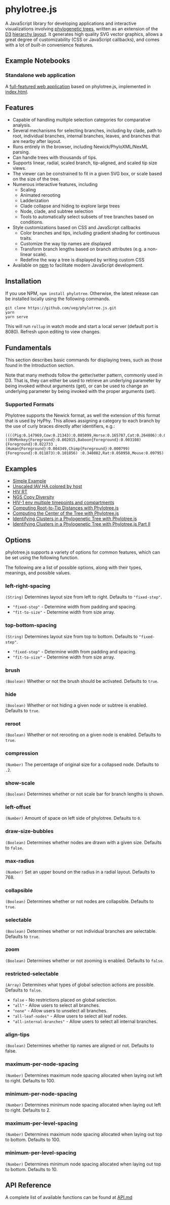 # phylotree.js

A JavaScript library for developing applications and interactive visualizations involving [phylogenetic trees](https://en.wikipedia.org/wiki/Phylogenetic_tree), written as an extension of the [D3](http://d3js.org) [hierarchy layout](https://github.com/d3/d3-3.x-api-reference/blob/master/Hierarchy-Layout.md). It generates high quality SVG vector graphics, allows a great degree of customizability (CSS or JavaScript callbacks), and comes with a lot of *built-in* convenience features. 

## Example Notebooks


### Standalone web application

A [full-featured web application](http://phylotree.hyphy.org) based on phylotree.js, implemented in [index.html](index.html).

## Features

* Capable of handling multiple selection categories for comparative analysis.
* Several mechanisms for selecting branches, including by clade, path to root, individual branches, internal branches, leaves, and branches that are nearby after layout.
* Runs entirely in the browser, including Newick/PhyloXML/NexML parsing. 
* Can handle trees with thousands of tips.
* Supports linear, radial, scaled branch, tip-aligned, and scaled tip size views.
* The viewer can be constrained to fit in a given SVG box, or scale based on the size of the tree.
* Numerous interactive features, including
   * Scaling 
   * Animated rerooting
   * Ladderization
   * Clade collapse and hiding to explore large trees
   * Node, clade, and subtree selection
   * Tools to automatically select subsets of tree branches based on conditions.
* Style customizations based on CSS and JavaScript callbacks
   * Color branches and tips, including gradient shading for continuous traits. 
   * Customize the way tip names are displayed
   * Transform branch lengths based on branch attributes (e.g. a non-linear scale).
   * Redefine the way a tree is displayed by writing custom CSS
* Available on [npm](https://www.npmjs.com/package/phylotree) to facilitate modern JavaScript development.

## Installation

If you use NPM, `npm install phylotree`. Otherwise, the latest release can be
installed locally using the following commands.

```
git clone https://github.com/veg/phylotree.js.git
yarn
yarn serve
```

This will run `rollup` in watch mode and start a local server (default port is 8080). Refresh upon editing to view changes.

## Fundamentals

This section describes basic commands for displaying trees, such as those found
in the Introduction section.

Note that many methods follow the getter/setter pattern, commonly used in D3.
That is, they can either be used to retrieve an underlying parameter by being
invoked without arguments (get), or can be used to change an underlying
parameter by being invoked with the proper arguments (set).

### Supported Formats
Phylotree supports the Newick format, as well the extension of this format that
is used by HyPhy. This allows assigning a category to each branch by the use of
curly braces directly after identifiers, e.g.:

```
((((Pig:0.147969,Cow:0.21343):0.085099,Horse:0.165787,Cat:0.264806):0.058611, ((RhMonkey{Foreground}:0.002015,Baboon{Foreground}:0.003108){Foreground}:0.022733 ,(Human{Foreground}:0.004349,Chimp{Foreground}:0.000799){Foreground}:0.011873):0.101856) :0.340802,Rat:0.050958,Mouse:0.09795)
```

## Examples
* [Simple Example](https://observablehq.com/@stevenweaver/phylotree-1-0-0?collection=@stevenweaver/phylotree-utilities)
* [Unscaled IAV HA colored by host](https://observablehq.com/@stevenweaver/phylotree-1-0-0-unscaled-iav-ha-colored-by-host?collection=@stevenweaver/phylotree-utilities)
* [HIV RT](https://observablehq.com/@stevenweaver/phylotree-1-0-0-hiv-rt?collection=@stevenweaver/phylotree-utilities)
* [NGS Copy Diversity](https://observablehq.com/@stevenweaver/ngs-copy-diversity-with-phylotree-1-0-0?collection=@stevenweaver/phylotree-utilities)
* [HIV-1 env multiple timepoints and compartments](https://observablehq.com/@stevenweaver/hiv-1-env-multiple-timepoints-and-compartments-with-phylot?collection=@stevenweaver/phylotree-utilities)
* [Computing Root-to-Tip Distances with Phylotree.js](https://observablehq.com/@stevenweaver/computing-root-to-tip-distances-with-phylotree-js?collection=@stevenweaver/phylotree-utilities)
* [Computing the Center of the Tree with Phylotree.js](https://observablehq.com/@stevenweaver/computing-the-center-of-the-tree-with-phylotree-js?collection=@stevenweaver/phylotree-utilities)
* [Identifying Clusters in a Phylogenetic Tree with Phylotree.js](https://observablehq.com/@stevenweaver/identifying-clusters-in-a-phylogenetic-tree-with-phylotre?collection=@stevenweaver/phylotree-utilities)
* [Identifying Clusters in a Phylogenetic Tree with Phylotree.js Part II](https://observablehq.com/@stevenweaver/identifying-clusters-in-a-phylogenetic-tree-with-phylotre/2?collection=@stevenweaver/phylotree-utilities)

## Options

phylotree.js supports a variety of options for common features, which can be set using
the following function.

The following are a list of possible options, along with their types, meanings, and possible values.

### left-right-spacing
  `(String)` Determines layout size from left to right. Defaults to ``"fixed-step"``.

  * ``"fixed-step"`` - Determine width from padding and spacing.
  * ``"fit-to-size"`` - Determine width from size array.

### top-bottom-spacing
  `(String)` Determines layout size from top to bottom. Defaults to ``"fixed-step"``.

  * ``"fixed-step"`` - Determine width from padding and spacing.
  * ``"fit-to-size"`` - Determine width from size array.

### brush
  `(Boolean)` Whether or not the brush should be activated. Defaults to ``true``.

### hide
  `(Boolean)` Whether or not hiding a given node or subtree is enabled. Defaults to ``true``.

### reroot
  `(Boolean)` Whether or not rerooting on a given node is enabled. Defaults to ``true``.

### compression
  `(Number)` The percentage of original size for a collapsed node. Defaults to ``.2``.

### show-scale
  `(Boolean)` Determines whether or not scale bar for branch lengths is shown.

### left-offset
  `(Number)` Amount of space on left side of phylotree. Defaults to ``0``.

### draw-size-bubbles
  `(Boolean)` Determines whether nodes are drawn with a given size. Defaults to ``false``.

### max-radius
  `(Number)` Set an upper bound on the radius in a radial layout. Defaults to 768.

### collapsible
  `(Boolean)` Determines whether or not nodes are collapsible. Defaults to ``true``.

### selectable
  `(Boolean)` Determines whether or not individual branches are selectable. Defaults to ``true``.

### zoom
  `(Boolean)` Determines whether or not zooming is enabled. Defaults to ``false``.

### restricted-selectable
  `(Array)` Determines what types of global selection actions are possible. Defaults to ``false``.

  * ``false`` - No restrictions placed on global selection.
  * ``"all"`` - Allow users to select all branches.
  * ``"none"`` - Allow users to unselect all branches.
  * ``"all-leaf-nodes"`` - Allow users to select all leaf nodes.
  * ``"all-internal-branches"`` - Allow users to select all internal branches.

### align-tips
  `(Boolean)` Determines whether tip names are aligned or not. Defaults to false.

### maximum-per-node-spacing
  `(Number)` Determines maximum node spacing allocated when laying out left to right. Defaults to 100.

### minimum-per-node-spacing
  `(Number)` Determines minimum node spacing allocated when laying out left to right. Defaults to 2.

### maximum-per-level-spacing
  `(Number)` Determines maximum node spacing allocated when laying out top to bottom. Defaults to 100.

### minimum-per-level-spacing
  `(Number)` Determines minimum node spacing allocated when laying out top to bottom. Defaults to 10.

## API Reference
A complete list of available functions can be found at [API.md](API.md)

